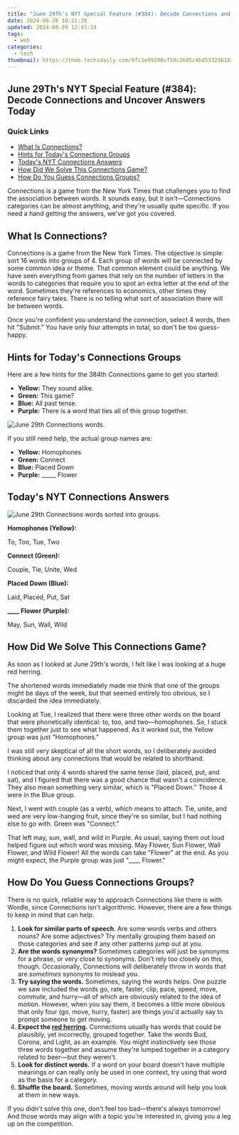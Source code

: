 ```yaml
---
title: "June 29Th's NYT Special Feature (#384): Decode Connections and Uncover Answers Today"
date: 2024-08-28 18:21:38
updated: 2024-08-29 12:43:24
tags:
  - web
categories:
  - tech
thumbnail: https://thmb.techidaily.com/0fc1e99290cf59c3605c4bd53329b181e70c2492cf43dd61e625fadd84b42143.jpg
---
```


## June 29Th's NYT Special Feature (#384): Decode Connections and Uncover Answers Today

### Quick Links

* [What Is Connections?](https://tech-revival.techidaily.com/the-generative-ai-era-unveiling-7-key-ways-its-transforming-job-opportunities-and-skills/)
* [Hints for Today's Connections Groups](https://eaxpv-info.techidaily.com/updated-in-2024-from-mac-studio-to-youtube-stream-imovie-video-upload-guide/)
* [Today's NYT Connections Answers](https://facebook-video-content.techidaily.com/new-facebook-overhaul-the-2023-updates-explained-for-2024/)
* [How Did We Solve This Connections Game?](https://unlock-android.techidaily.com/in-2024-how-to-unlock-xiaomi-redmi-note-12t-pro-phone-pattern-lock-without-factory-reset-by-drfone-android/)
* [How Do You Guess Connections Groups?](https://facebook-video-footage.techidaily.com/new-2024-approved-essential-youtube-to-webm-video-transformers/)

 Connections is a game from the New York Times that challenges you to find the association between words. It sounds easy, but it isn't—Connections categories can be almost anything, and they're usually quite specific. If you need a hand getting the answers, we've got you covered.

##  What Is Connections?

 Connections is a game from the New York Times. The objective is simple: sort 16 words into groups of 4\. Each group of words will be connected by some common idea or theme. That common element could be anything. We have seen everything from games that rely on the number of letters in the words to categories that require you to spot an extra letter at the end of the word. Sometimes they're references to economics, other times they reference fairy tales. There is no telling what sort of association there will be between words.

 Once you're confident you understand the connection, select 4 words, then hit "Submit." You have only four attempts in total, so don't be too guess-happy.

##  Hints for Today's Connections Groups

 Here are a few hints for the 384th Connections game to get you started:

* **Yellow:** They sound alike.
* **Green:** This game?
* **Blue:** All past tense.
* **Purple:** There is a word that ties all of this group together.

![June 29th Connections words.](https://static1.howtogeekimages.com/wordpress/wp-content/uploads/2024/06/june-29th-connections.png) 

 If you still need help, the actual group names are:

* **Yellow:** Homophones
* **Green:** Connect
* **Blue:** Placed Down
* **Purple:** \_\_\_\_\_ Flower

##  Today's NYT Connections Answers

![June 29th Connections words sorted into groups.](https://static1.howtogeekimages.com/wordpress/wp-content/uploads/2024/06/june-29th-connections-filled.png) 

**Homophones (Yellow):** 

 To, Too, Tue, Two

**Connect (Green):** 

 Couple, Tie, Unite, Wed

**Placed Down (Blue):** 

 Laid, Placed, Put, Sat

**\_\_\_\_ Flower (Purple):** 

 May, Sun, Wall, Wild

##  How Did We Solve This Connections Game?

 As soon as I looked at June 29th's words, I felt like I was looking at a huge red herring. 

 The shortened words immediately made me think that one of the groups might be days of the week, but that seemed entirely too obvious, so I discarded the idea immediately.

 Looking at Tue, I realized that there were three other words on the board that were phonetically identical: to, too, and two—homophones. So, I stuck them together just to see what happened. As it worked out, the Yellow group was just "Homophones." 

 I was still very skeptical of all the short words, so I deliberately avoided thinking about any connections that would be related to shorthand. 

 I noticed that only 4 words shared the same tense (laid, placed, put, and sat), and I figured that there was a good chance that wasn't a coincidence. They also mean something very similar, which is "Placed Down." Those 4 were in the Blue group. 

 Next, I went with couple (as a verb), which means to attach. Tie, unite, and wed are very low-hanging fruit, since they're so similar, but I had nothing else to go with. Green was "Connect." 

 That left may, sun, wall, and wild in Purple. As usual, saying them out loud helped figure out which word was missing. May Flower, Sun Flower, Wall Flower, and Wild Flower! All the words can take "Flower" at the end. As you might expect, the Purple group was just "\_\_\_\_ Flower." 

##  How Do You Guess Connections Groups?

 There is no quick, reliable way to approach Connections like there is with Wordle, since Connections isn't algorithmic. However, there are a few things to keep in mind that can help.

1. **Look for similar parts of speech**. Are some words verbs and others nouns? Are some adjectives? Try mentally grouping them based on those categories and see if any other patterns jump out at you.
2. **Are the words synonyms?** Sometimes categories will just be synonyms for a phrase, or very close to synonyms. Don't rely too closely on this, though. Occasionally, Connections will deliberately throw in words that are _sometimes_ synonyms to mislead you.
3. **Try saying the words.** Sometimes, saying the words helps. One puzzle we saw included the words go, rate, faster, clip, pace, speed, move, commute, and hurry—all of which are obviously related to the idea of motion. However, when you say them, it becomes a little more obvious that only four (go, move, hurry, faster) are things you'd actually say to prompt someone to get moving.
4. **Expect the [red herring](https://www.merriam-webster.com/dictionary/red%20herring).** Connections usually has words that could be plausibly, yet incorrectly, grouped together. Take the words Bud, Corona, and Light, as an example. You might instinctively see those three words together and assume they're lumped together in a category related to beer—but they weren't.
5. **Look for distinct words.** If a word on your board doesn't have multiple meanings or can really only be used in one context, try using that word as the basis for a category.
6. **Shuffle the board.** Sometimes, moving words around will help you look at them in new ways.

 If you didn't solve this one, don't feel too bad—there's always tomorrow! And those words may align with a topic you're interested in, giving you a leg up on the competition.

<ins class="adsbygoogle"
     style="display:block"
     data-ad-format="autorelaxed"
     data-ad-client="ca-pub-7571918770474297"
     data-ad-slot="1223367746"></ins>



<ins class="adsbygoogle"
     style="display:block"
     data-ad-client="ca-pub-7571918770474297"
     data-ad-slot="8358498916"
     data-ad-format="auto"
     data-full-width-responsive="true"></ins>
